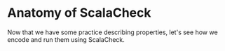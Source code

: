 # Anatomy of ScalaCheck

Now that we have some practice describing properties, let's see how we
encode and run them using ScalaCheck.
